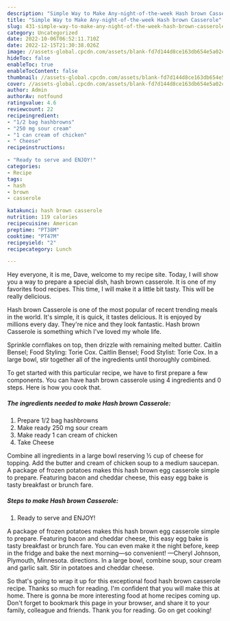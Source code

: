 ```yaml
---
description: "Simple Way to Make Any-night-of-the-week Hash brown Casserole"
title: "Simple Way to Make Any-night-of-the-week Hash brown Casserole"
slug: 431-simple-way-to-make-any-night-of-the-week-hash-brown-casserole
category: Uncategorized
date: 2022-10-06T06:52:11.710Z
date: 2022-12-15T21:30:38.026Z
image: //assets-global.cpcdn.com/assets/blank-fd7d144d8ce163db654e5a02c40b08a2775adb7897d16e4062681dc7e1b2800f.png
hideToc: false
enableToc: true
enableTocContent: false
thumbnail: //assets-global.cpcdn.com/assets/blank-fd7d144d8ce163db654e5a02c40b08a2775adb7897d16e4062681dc7e1b2800f.png
cover: //assets-global.cpcdn.com/assets/blank-fd7d144d8ce163db654e5a02c40b08a2775adb7897d16e4062681dc7e1b2800f.png
author: Admin
authorAv: notfound
ratingvalue: 4.6
reviewcount: 22
recipeingredient:
- "1/2 bag hashbrowns"
- "250 mg sour cream"
- "1 can cream of chicken"
- " Cheese"
recipeinstructions:

- "Ready to serve and ENJOY!"
categories:
- Recipe
tags:
- hash
- brown
- casserole

katakunci: hash brown casserole 
nutrition: 119 calories
recipecuisine: American
preptime: "PT38M"
cooktime: "PT47M"
recipeyield: "2"
recipecategory: Lunch

---
```



Hey everyone, it is me, Dave, welcome to my recipe site. Today, I will show you a way to prepare a special dish, hash brown casserole. It is one of my favorites food recipes. This time, I will make it a little bit tasty. This will be really delicious.

Hash brown Casserole is one of the most popular of recent trending meals in the world. It's simple, it is quick, it tastes delicious. It is enjoyed by millions every day. They're nice and they look fantastic. Hash brown Casserole is something which I've loved my whole life.

Sprinkle cornflakes on top, then drizzle with remaining melted butter. Caitlin Bensel; Food Styling: Torie Cox. Caitlin Bensel; Food Stylist: Torie Cox. In a large bowl, stir together all of the ingredients until thoroughly combined.


To get started with this particular recipe, we have to first prepare a few components. You can have hash brown casserole using 4 ingredients and 0 steps. Here is how you cook that.

<!--inarticleads1-->

##### The ingredients needed to make Hash brown Casserole:

1. Prepare 1/2 bag hashbrowns
1. Make ready 250 mg sour cream
1. Make ready 1 can cream of chicken
1. Take  Cheese


Combine all ingredients in a large bowl reserving ½ cup of cheese for topping. Add the butter and cream of chicken soup to a medium saucepan. A package of frozen potatoes makes this hash brown egg casserole simple to prepare. Featuring bacon and cheddar cheese, this easy egg bake is tasty breakfast or brunch fare. 

<!--inarticleads2-->

##### Steps to make Hash brown Casserole:


1. Ready to serve and ENJOY!

A package of frozen potatoes makes this hash brown egg casserole simple to prepare. Featuring bacon and cheddar cheese, this easy egg bake is tasty breakfast or brunch fare. You can even make it the night before, keep in the fridge and bake the next morning—so convenient! —Cheryl Johnson, Plymouth, Minnesota. directions. In a large bowl, combine soup, sour cream and garlic salt. Stir in potatoes and cheddar cheese. 

So that's going to wrap it up for this exceptional food hash brown casserole recipe. Thanks so much for reading. I'm confident that you will make this at home. There is gonna be more interesting food at home recipes coming up. Don't forget to bookmark this page in your browser, and share it to your family, colleague and friends. Thank you for reading. Go on get cooking!
